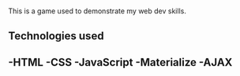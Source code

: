 # 

This is a game used to demonstrate my web dev skills.

## Technologies used
-HTML
-CSS
-JavaScript
-Materialize
-AJAX
-